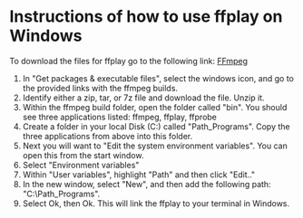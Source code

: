 # Instructions of how to use ffplay on Windows

To download the files for ffplay go to the following link: [FFmpeg](https://ffmpeg.org/download.html#build-windows)

1. In "Get packages & executable files", select the windows icon, and go to the provided links with the ffmpeg builds. 
2. Identify either a zip, tar, or 7z file and download the file. Unzip it.
3.  Within the ffmpeg build folder, open the folder called "bin". You should see three applications listed: ffmpeg, ffplay, ffprobe
4.  Create a folder in your local Disk (C:) called "Path_Programs". Copy the three applications from above into this folder.
5.  Next you will want to "Edit the system environment variables". You can open this from the start window. 
6.  Select "Environment variables"
7.  Within "User variables", highlight "Path" and then click "Edit.."
8.  In the new window, select "New", and then add the following path: "C:\Path_Programs".
9.  Select Ok, then Ok. This will link the ffplay to your terminal in Windows. 




